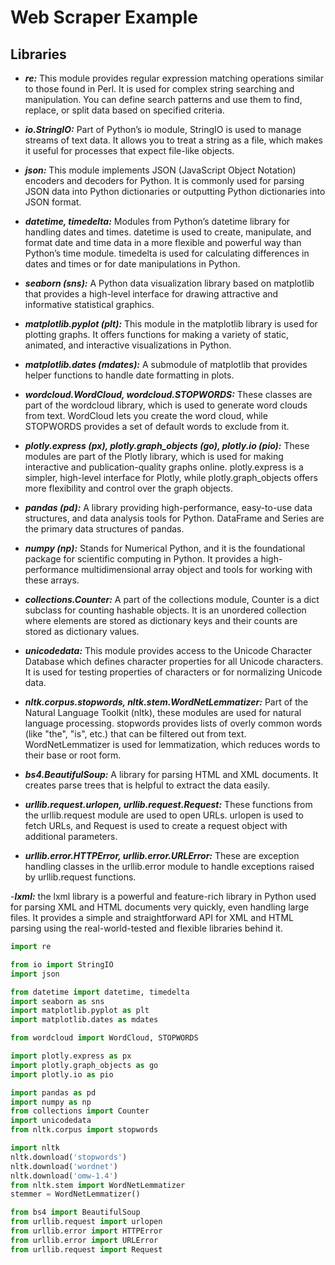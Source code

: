 # Web Scraper Example

## Libraries

- ***re:*** This module provides regular expression matching operations similar to those found in Perl. It is used for complex string searching and manipulation. You can define search patterns and use them to find, replace, or split data based on specified criteria.
  
- ***io.StringIO:*** Part of Python’s io module, StringIO is used to manage streams of text data. It allows you to treat a string as a file, which makes it useful for processes that expect file-like objects.

- ***json:*** This module implements JSON (JavaScript Object Notation) encoders and decoders for Python. It is commonly used for parsing JSON data into Python dictionaries or outputting Python dictionaries into JSON format.

- ***datetime, timedelta:*** Modules from Python’s datetime library for handling dates and times. datetime is used to create, manipulate, and format date and time data in a more flexible and powerful way than Python’s time module. timedelta is used for calculating differences in dates and times or for date manipulations in Python.

- ***seaborn (sns):*** A Python data visualization library based on matplotlib that provides a high-level interface for drawing attractive and informative statistical graphics.

- ***matplotlib.pyplot (plt):*** This module in the matplotlib library is used for plotting graphs. It offers functions for making a variety of static, animated, and interactive visualizations in Python.

- ***matplotlib.dates (mdates):*** A submodule of matplotlib that provides helper functions to handle date formatting in plots.

- ***wordcloud.WordCloud, wordcloud.STOPWORDS:*** These classes are part of the wordcloud library, which is used to generate word clouds from text. WordCloud lets you create the word cloud, while STOPWORDS provides a set of default words to exclude from it.

- ***plotly.express (px), plotly.graph_objects (go), plotly.io (pio):*** These modules are part of the Plotly library, which is used for making interactive and publication-quality graphs online. plotly.express is a simpler, high-level interface for Plotly, while plotly.graph_objects offers more flexibility and control over the graph objects.

- ***pandas (pd):*** A library providing high-performance, easy-to-use data structures, and data analysis tools for Python. DataFrame and Series are the primary data structures of pandas.

- ***numpy (np):*** Stands for Numerical Python, and it is the foundational package for scientific computing in Python. It provides a high-performance multidimensional array object and tools for working with these arrays.

- ***collections.Counter:*** A part of the collections module, Counter is a dict subclass for counting hashable objects. It is an unordered collection where elements are stored as dictionary keys and their counts are stored as dictionary values.

- ***unicodedata:*** This module provides access to the Unicode Character Database which defines character properties for all Unicode characters. It is used for testing properties of characters or for normalizing Unicode data.

- ***nltk.corpus.stopwords, nltk.stem.WordNetLemmatizer:*** Part of the Natural Language Toolkit (nltk), these modules are used for natural language processing. stopwords provides lists of overly common words (like "the", "is", etc.) that can be filtered out from text. WordNetLemmatizer is used for lemmatization, which reduces words to their base or root form.

- ***bs4.BeautifulSoup:*** A library for parsing HTML and XML documents. It creates parse trees that is helpful to extract the data easily.

- ***urllib.request.urlopen, urllib.request.Request:*** These functions from the urllib.request module are used to open URLs. urlopen is used to fetch URLs, and Request is used to create a request object with additional parameters.

- ***urllib.error.HTTPError, urllib.error.URLError:*** These are exception handling classes in the urllib.error module to handle exceptions raised by urllib.request functions.

-***lxml:*** the lxml library is a powerful and feature-rich library in Python used for parsing XML and HTML documents very quickly, even handling large files. It provides a simple and straightforward API for XML and HTML parsing using the real-world-tested and flexible libraries behind it. 

```python
import re

from io import StringIO
import json

from datetime import datetime, timedelta
import seaborn as sns
import matplotlib.pyplot as plt
import matplotlib.dates as mdates

from wordcloud import WordCloud, STOPWORDS

import plotly.express as px
import plotly.graph_objects as go
import plotly.io as pio

import pandas as pd
import numpy as np
from collections import Counter
import unicodedata
from nltk.corpus import stopwords

import nltk
nltk.download('stopwords')
nltk.download('wordnet')
nltk.download('omw-1.4')
from nltk.stem import WordNetLemmatizer
stemmer = WordNetLemmatizer()

from bs4 import BeautifulSoup
from urllib.request import urlopen
from urllib.error import HTTPError
from urllib.error import URLError
from urllib.request import Request
```